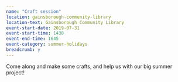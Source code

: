 ```yaml
---
name: "Craft session"
location: gainsborough-community-library
location-text: Gainsborough Community Library
event-start-date: 2019-07-31
event-start-time: 1430
event-end-time: 1645
event-category: summer-holidays
breadcrumb: y
---
```


Come along and make some crafts, and help us with our big summer project!
